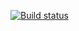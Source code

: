 [![Build status](https://ci.appveyor.com/api/projects/status/58c3n1ekc62qog2a?svg=true)](https://ci.appveyor.com/project/leyli05/patterns)
